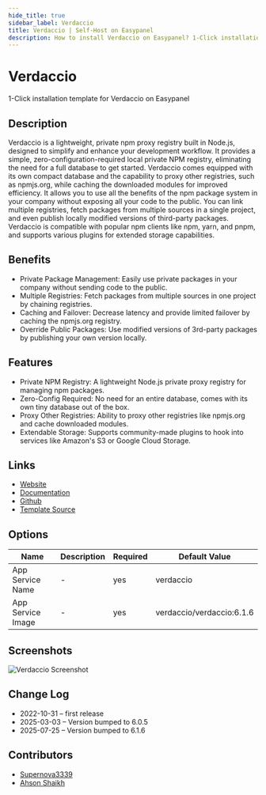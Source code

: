 ```yaml
---
hide_title: true
sidebar_label: Verdaccio
title: Verdaccio | Self-Host on Easypanel
description: How to install Verdaccio on Easypanel? 1-Click installation template for Verdaccio on Easypanel
---
```


<!-- generated -->

# Verdaccio

1-Click installation template for Verdaccio on Easypanel

## Description

Verdaccio is a lightweight, private npm proxy registry built in Node.js, designed to simplify and enhance your development workflow. It provides a simple, zero-configuration-required local private NPM registry, eliminating the need for a full database to get started. Verdaccio comes equipped with its own compact database and the capability to proxy other registries, such as npmjs.org, while caching the downloaded modules for improved efficiency. It allows you to use all the benefits of the npm package system in your company without exposing all your code to the public. You can link multiple registries, fetch packages from multiple sources in a single project, and even publish locally modified versions of third-party packages. Verdaccio is compatible with popular npm clients like npm, yarn, and pnpm, and supports various plugins for extended storage capabilities.

## Benefits

- Private Package Management: Easily use private packages in your company without sending code to the public.
- Multiple Registries: Fetch packages from multiple sources in one project by chaining registries.
- Caching and Failover: Decrease latency and provide limited failover by caching the npmjs.org registry.
- Override Public Packages: Use modified versions of 3rd-party packages by publishing your own version locally.

## Features

- Private NPM Registry: A lightweight Node.js private proxy registry for managing npm packages.
- Zero-Config Required: No need for an entire database, comes with its own tiny database out of the box.
- Proxy Other Registries: Ability to proxy other registries like npmjs.org and cache downloaded modules.
- Extendable Storage: Supports community-made plugins to hook into services like Amazon's S3 or Google Cloud Storage.

## Links

- [Website](https://verdaccio.org/)
- [Documentation](https://verdaccio.org/docs/what-is-verdaccio)
- [Github](https://github.com/verdaccio/verdaccio)
- [Template Source](https://github.com/easypanel-io/templates/tree/main/templates/verdaccio)

## Options

Name | Description | Required | Default Value
-|-|-|-
App Service Name | - | yes | verdaccio
App Service Image | - | yes | verdaccio/verdaccio:6.1.6

## Screenshots

![Verdaccio Screenshot](./assets/screenshot.png)

## Change Log

- 2022-10-31 – first release
- 2025-03-03 – Version bumped to 6.0.5
- 2025-07-25 – Version bumped to 6.1.6

## Contributors

- [Supernova3339](https://github.com/Supernova3339)
- [Ahson Shaikh](https://github.com/Ahson-Shaikh)
